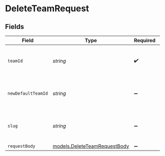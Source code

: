 # DeleteTeamRequest


## Fields

| Field                                                              | Type                                                               | Required                                                           | Description                                                        | Example                                                            |
| ------------------------------------------------------------------ | ------------------------------------------------------------------ | ------------------------------------------------------------------ | ------------------------------------------------------------------ | ------------------------------------------------------------------ |
| `teamId`                                                           | *string*                                                           | :heavy_check_mark:                                                 | The Team identifier to perform the request on behalf of.           |                                                                    |
| `newDefaultTeamId`                                                 | *string*                                                           | :heavy_minus_sign:                                                 | Id of the team to be set as the new default team                   | team_LLHUOMOoDlqOp8wPE4kFo9pE                                      |
| `slug`                                                             | *string*                                                           | :heavy_minus_sign:                                                 | The Team slug to perform the request on behalf of.                 |                                                                    |
| `requestBody`                                                      | [models.DeleteTeamRequestBody](../models/deleteteamrequestbody.md) | :heavy_minus_sign:                                                 | N/A                                                                |                                                                    |